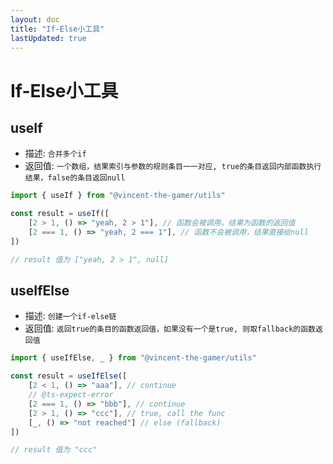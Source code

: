```yaml
---
layout: doc
title: "If-Else小工具"
lastUpdated: true
---
```


# If-Else小工具

## useIf
- 描述: `合并多个if`
- 返回值: `一个数组，结果索引与参数的规则条目一一对应, true的条目返回内部函数执行结果，false的条目返回null`

```ts
import { useIf } from "@vincent-the-gamer/utils"

const result = useIf([
    [2 > 1, () => "yeah, 2 > 1"], // 函数会被调用，结果为函数的返回值
    [2 === 1, () => "yeah, 2 === 1"], // 函数不会被调用，结果直接给null
])

// result 值为 ["yeah, 2 > 1", null]
```

## useIfElse
- 描述: `创建一个if-else链`
- 返回值: `返回true的条目的函数返回值，如果没有一个是true, 则取fallback的函数返回值`

```ts
import { useIfElse, _ } from "@vincent-the-gamer/utils"

const result = useIfElse([
    [2 < 1, () => "aaa"], // continue
    // @ts-expect-error
    [2 === 1, () => "bbb"], // continue
    [2 > 1, () => "ccc"], // true, call the func
    [_, () => "not reached"] // else (fallback)
])

// result 值为 "ccc"
```